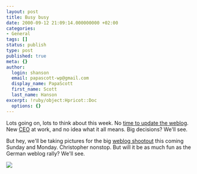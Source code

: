 ```yaml
---
layout: post
title: Busy busy
date: 2000-09-12 21:09:14.000000000 +02:00
categories:
- General
tags: []
status: publish
type: post
published: true
meta: {}
author:
  login: shanson
  email: papascott-wp@gmail.com
  display_name: PapaScott
  first_name: Scott
  last_name: Hanson
excerpt: !ruby/object:Hpricot::Doc
  options: {}
---
```

<p>Lots going on, lots to think about this week. No <a href="http://brdbrain.editthispage.com/2000/09/10">time to update the weblog</a>. New <a href="http://www.abendblatt.de/bin/ha/set_frame/set_frame.cgi?seiten_url=/contents/ha/news/wirtschaft/html/090900/219AUFM16.HTM">CEO</a> at work, and no idea what it all means. Big decisions? We'll see.</p>
<p>But hey, we'll be taking pictures for the big <a href="http://array.editthispage.com/24hours">weblog shootout</a> this coming Sunday and Monday. Christopher nonstop. But will it be as much fun as the German weblog rally? We'll see.</p>
<p><a href="http://array.editthispage.com/24hours"><img src="http://www.arrayweb.com/btc/english.jpg" /></a></p>
